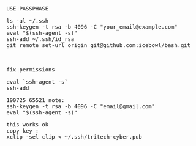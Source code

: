 <pre>
USE PASSPHASE

ls -al ~/.ssh
ssh-keygen -t rsa -b 4096 -C "your_email@example.com"
eval "$(ssh-agent -s)"
ssh-add ~/.ssh/id_rsa
git remote set-url origin git@github.com:icebowl/bash.git



fix permissions

eval `ssh-agent -s` 
ssh-add

190725 65521 note:
ssh-keygen -t rsa -b 4096 -C "email@gmail.com"
eval "$(ssh-agent -s)"

this works ok
copy key :
xclip -sel clip < ~/.ssh/tritech-cyber.pub 


</pre>

